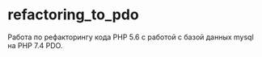 # refactoring_to_pdo
Работа по рефакторингу кода PHP 5.6 с работой с базой данных mysql на PHP 7.4 PDO.

